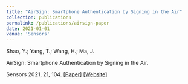 ```yaml
---
title: "AirSign: Smartphone Authentication by Signing in the Air"
collection: publications
permalink: /publications/airsign-paper
date: 2021-01-01
venue: 'Sensors'
---
```

Shao, Y.; Yang, T.; Wang, H.; Ma, J. 

AirSign: Smartphone Authentication by Signing in the Air.

Sensors 2021, 21, 104. [[Paper](/files/sensors-21-00104.pdf)] [[Website](https://www.mdpi.com/1424-8220/21/1/104)]
